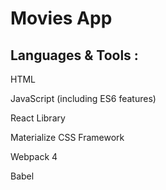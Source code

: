# Movies App #
		
## Languages & Tools : ##
		
HTML		

JavaScript (including ES6 features)		

React Library		

Materialize CSS Framework		

Webpack 4		

Babel		

